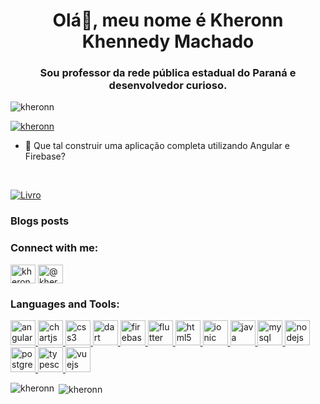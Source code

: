 <h1 align="center">Olá👋, meu nome é Kheronn Khennedy Machado</h1>
<h3 align="center">Sou professor da rede pública estadual do Paraná e desenvolvedor curioso.</h3>

<p align="left"> <img src="https://komarev.com/ghpvc/?username=kheronn&label=Profile%20views&color=0e75b6&style=flat" alt="kheronn" /> </p>

<p align="left"> <a href="https://github.com/ryo-ma/github-profile-trophy"><img src="https://github-profile-trophy.vercel.app/?username=kheronn" alt="kheronn" /></a> </p>

- 📄 Que tal construir uma aplicação completa utilizando Angular e Firebase?
<br>
  
[![Livro](https://cdn.shopify.com/s/files/1/0155/7645/products/p_8b0dbdac-77ec-4194-afd9-8bdbd1ac7d42_large.jpg)](https://www.casadocodigo.com.br/products/livro-angular-firebase?_pos=1&_sid=7844744cc&_ss=r "")


### Blogs posts
<!-- BLOG-POST-LIST:START -->
<!-- BLOG-POST-LIST:END -->

<h3 align="left">Connect with me:</h3>
<p align="left">
<a href="https://linkedin.com/in/kheronn-machado" target="blank"><img align="center" src="https://cdn.jsdelivr.net/npm/simple-icons@3.0.1/icons/linkedin.svg" alt="kheronn-machado" height="30" width="40" /></a>
<a href="https://medium.com/@kheronn.machado" target="blank"><img align="center" src="https://cdn.jsdelivr.net/npm/simple-icons@3.0.1/icons/medium.svg" alt="@kheronn.machado" height="30" width="40" /></a>
</p>

<h3 align="left">Languages and Tools:</h3>
<p align="left"> <a href="https://angular.io" target="_blank"> <img src="https://devicons.github.io/devicon/devicon.git/icons/angularjs/angularjs-original.svg" alt="angularjs" width="40" height="40"/> </a> <a href="https://www.chartjs.org" target="_blank"> <img src="https://www.chartjs.org/media/logo-title.svg" alt="chartjs" width="40" height="40"/> </a> <a href="https://www.w3schools.com/css/" target="_blank"> <img src="https://devicons.github.io/devicon/devicon.git/icons/css3/css3-original-wordmark.svg" alt="css3" width="40" height="40"/> </a> <a href="https://dart.dev" target="_blank"> <img src="https://www.vectorlogo.zone/logos/dartlang/dartlang-icon.svg" alt="dart" width="40" height="40"/> </a> <a href="https://firebase.google.com/" target="_blank"> <img src="https://www.vectorlogo.zone/logos/firebase/firebase-icon.svg" alt="firebase" width="40" height="40"/> </a> <a href="https://flutter.dev" target="_blank"> <img src="https://www.vectorlogo.zone/logos/flutterio/flutterio-icon.svg" alt="flutter" width="40" height="40"/> </a> <a href="https://www.w3.org/html/" target="_blank"> <img src="https://devicons.github.io/devicon/devicon.git/icons/html5/html5-original-wordmark.svg" alt="html5" width="40" height="40"/> </a> <a href="https://ionicframework.com" target="_blank"> <img src="https://upload.wikimedia.org/wikipedia/commons/d/d1/Ionic_Logo.svg" alt="ionic" width="40" height="40"/> </a> <a href="https://www.java.com" target="_blank"> <img src="https://devicons.github.io/devicon/devicon.git/icons/java/java-original-wordmark.svg" alt="java" width="40" height="40"/> </a> <a href="https://www.mysql.com/" target="_blank"> <img src="https://devicons.github.io/devicon/devicon.git/icons/mysql/mysql-original-wordmark.svg" alt="mysql" width="40" height="40"/> </a> <a href="https://nodejs.org" target="_blank"> <img src="https://devicons.github.io/devicon/devicon.git/icons/nodejs/nodejs-original-wordmark.svg" alt="nodejs" width="40" height="40"/> </a> <a href="https://www.postgresql.org" target="_blank"> <img src="https://devicons.github.io/devicon/devicon.git/icons/postgresql/postgresql-original-wordmark.svg" alt="postgresql" width="40" height="40"/> </a> <a href="https://www.typescriptlang.org/" target="_blank"> <img src="https://devicons.github.io/devicon/devicon.git/icons/typescript/typescript-original.svg" alt="typescript" width="40" height="40"/> </a> <a href="https://vuejs.org/" target="_blank"> <img src="https://devicons.github.io/devicon/devicon.git/icons/vuejs/vuejs-original-wordmark.svg" alt="vuejs" width="40" height="40"/> </a> </p>

<p><img align="left" src="https://github-readme-stats.vercel.app/api/top-langs?username=kheronn&show_icons=true&locale=en&layout=compact" alt="kheronn" /></p>

<p>&nbsp;<img align="center" src="https://github-readme-stats.vercel.app/api?username=kheronn&show_icons=true&locale=en" alt="kheronn" /></p>

